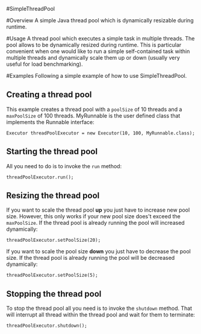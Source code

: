 #SimpleThreadPool

#Overview
A simple Java thread pool which is dynamically resizable during runtime.

#Usage
A thread pool which executes a simple task in multiple threads. The pool allows to be dynamically resized during runtime. This is particular convenient when one would like to run a simple self-contained task within multiple threads and dynamically scale them up or down (usually very useful for load benchmarking).

#Examples
Following a simple example of how to use SimpleThreadPool.

## Creating a thread pool
This example creates a thread pool with a `poolSize` of 10 threads and a `maxPoolSize` of 100 threads. MyRunnable is the user defined class that implements the Runnable interface:

    Executor threadPoolExecutor = new Executor(10, 100, MyRunnable.class);

## Starting the thread pool
All you need to do is to invoke the `run` method:

    threadPoolExecutor.run();

## Resizing the thread pool
If you want to scale the thread pool **up** you just have to increase new pool size. However, this only works if your new pool size does't exceed the `maxPoolSize`. If the thread pool is already running the pool will increased dynamically:

    threadPoolExecutor.setPoolSize(20);

If you want to scale the pool size **down** you just have to decrease the pool size. If the thread pool is already running the pool will be decreased dynamically:

    threadPoolExecutor.setPoolSize(5);

## Stopping the thread pool
To stop the thread pool all you need is to invoke the `shutdown` method. That will interrupt all thread within the thread pool and wait for them to terminate:

    threadPoolExecutor.shutdown();